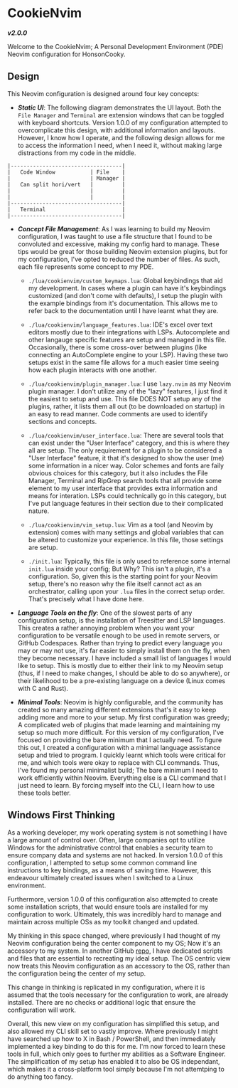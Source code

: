 # CookieNvim

**_v2.0.0_**

Welcome to the CookieNvim; A Personal Development Environment (PDE) Neovim configuration for HonsonCooky.

## Design

This Neovim configuration is designed around four key concepts:

- **_Static UI_**: The following diagram demonstrates the UI layout. Both the `File Manager` and `Terminal` are
  extension windows that can be toggled with keyboard shortcuts. Version 1.0.0 of my configuration attempted to
  overcomplicate this design, with additional information and layouts. However, I know how I operate, and the following
  design allows for me to access the information I need, when I need it, without making large distractions from my code
  in the middle.

```
|-----------------------------------|
|   Code Window           | File    |
|                         | Manager |
|   Can split hori/vert   |         |
|                         |         |
|                         |         |
|-----------------------------------|
|   Terminal                        |
|-----------------------------------|
```

- **_Concept File Management_**: As I was learning to build my Neovim configuration, I was taught to use a file
  structure that I found to be convoluted and excessive, making my config hard to manage. These tips would be great for
  those building Neovim extension plugins, but for my configuration, I've opted to reduced the number of files. As such,
  each file represents some concept to my PDE.

  - `./lua/cookienvim/custom_keymaps.lua`: Global keybindings that aid my development. In cases where a plugin can
    have it's keybindings customized (and don't come with defaults), I setup the plugin with the example bindings from
    it's documentation. This allows me to refer back to the documentation until I have learnt what they are.

  - `./lua/cookienvim/language_features.lua`: IDE's excel over text editors mostly due to their integrations with
    LSPs. Autocomplete and other langauge specific features are setup and managed in this file. Occasionally, there is
    some cross-over between plugins (like connecting an AutoComplete engine to your LSP). Having these two setups
    exist in the same file allows for a much easier time seeing how each plugin interacts with one another.

  - `./lua/cookienvim/plugin_manager.lua`: I use `lazy.nvim` as my Neovim plugin manager. I don't utilize any of the
    "lazy" features, I just find it the easiest to setup and use. This file DOES NOT setup any of the plugins, rather,
    it lists them all out (to be downloaded on startup) in an easy to read manner. Code comments are used to identify
    sections and concepts.

  - `./lua/cookienvim/user_interface.lua`: There are several tools that can exist under the "User Interface" category,
    and this is where they all are setup. The only requirement for a plugin to be considered a "User Interface" feature,
    it that it's designed to show the user (me) some information in a nicer way. Color schemes and fonts are faily
    obvious choices for this category, but it also includes the File Manager, Terminal and RipGrep search tools that all
    provide some element to my user interface that provides extra information and means for interation. LSPs could
    technically go in this category, but I've put language features in their section due to their complicated nature.

  - `./lua/cookienvim/vim_setup.lua`: Vim as a tool (and Neovim by extension) comes with many settings and global
    variables that can be altered to customize your experience. In this file, those settings are setup.

  - `./init.lua`: Typically, this file is only used to reference some internal `init.lua` inside your config; But Why?
    This isn't a plugin, it's a configuration. So, given this is the starting point for your Neovim setup, there's no
    reason why the file itself cannot act as an orchestrator, calling upon your `.lua` files in the correct setup
    order. That's precisely what I have done here.

- **_Language Tools on the fly_**: One of the slowest parts of any configuration setup, is the installation of
  Treesitter and LSP languages. This creates a rather annoying problem when you want your configuration to be versatile
  enough to be used in remote servers, or GitHub Codespaces. Rather than trying to predict every language you may or may
  not use, it's far easier to simply install them on the fly, when they become necessary. I have included a small list
  of languages I would like to setup. This is mostly due to either their link to my Neovim setup (thus, if I need to
  make changes, I should be able to do so anywhere), or their likelihood to be a pre-existing language on a device
  (Linux comes with C and Rust).

- **_Minimal Tools_**: Neovim is highly configurable, and the community has created so many amazing different extensions
  that's it easy to keep adding more and more to your setup. My first configuration was greedy; A complicated web of
  plugins that made learning and maintaining my setup so much more difficult. For this version of my configuration, I've
  focused on providing the bare minimum that I actually need. To figure this out, I created a configuration with a
  minimal language assistance setup and tried to program. I quickly learnt which tools were critical for me, and which
  tools were okay to replace with CLI commands. Thus, I've found my personal minimalist build; The bare minimum I need
  to work efficiently within Neovim. Everything else is a CLI command that I just need to learn. By forcing myself into
  the CLI, I learn how to use these tools better.

## Windows First Thinking

As a working developer, my work operating system is not something I have a large amount of control over. Often, large
companies opt to utilize Windows for the administrative control that enables a security team to ensure company data and
systems are not hacked. In version 1.0.0 of this configuration, I attempted to setup some common command line
instructions to key bindings, as a means of saving time. However, this endeavour ultimately created issues when I
switched to a Linux environment.

Furthermore, version 1.0.0 of this configuration also attempted to create some installation scripts, that would ensure
tools are installed for my configuration to work. Ultimately, this was incredibly hard to manage and maintain across
multiple OSs as my toolkit changed and updated.

My thinking in this space changed, where previously I had thought of my Neovim configuration being the center component
to my OS; Now it's an accessory to my system. In another GitHub [repo](https://github.com/honsonCooky/dotfiles), I have
dedicated scripts and files that are essential to recreating my ideal setup. The OS centric view now treats this Neovim
configuration as an accessory to the OS, rather than the configuration being the center of my setup.

This change in thinking is replicated in my configuration, where it is assumed that the tools necessary for the
configuration to work, are already installed. There are no checks or additional logic that ensure the configuration will
work.

Overall, this new view on my configuration has simplified this setup, and also allowed my CLI skill set to vastly
improve. Where previously I might have searched up how to X in Bash / PowerShell, and then immediately implemented a key
binding to do this for me. I'm now forced to learn these tools in full, which only goes to further my abilities as a
Software Engineer. The simplification of my setup has enabled it to also be OS independant, which makes it a
cross-platform tool simply because I'm not attemtping to do anything too fancy.
